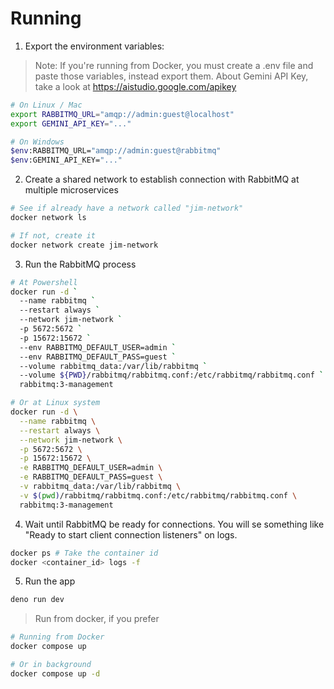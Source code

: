 # Running

1. Export the environment variables:

> Note: If you're running from Docker, you must create a .env file and paste
> those variables, instead export them. About Gemini API Key, take a look at
> https://aistudio.google.com/apikey

```bash
# On Linux / Mac
export RABBITMQ_URL="amqp://admin:guest@localhost"
export GEMINI_API_KEY="..."

# On Windows
$env:RABBITMQ_URL="amqp://admin:guest@rabbitmq"
$env:GEMINI_API_KEY="..."
```

2. Create a shared network to establish connection with RabbitMQ at multiple
   microservices

```bash
# See if already have a network called "jim-network"
docker network ls

# If not, create it
docker network create jim-network
```

3. Run the RabbitMQ process

```bash
# At Powershell
docker run -d `
  --name rabbitmq `
  --restart always `
  --network jim-network `
  -p 5672:5672 `
  -p 15672:15672 `
  --env RABBITMQ_DEFAULT_USER=admin `
  --env RABBITMQ_DEFAULT_PASS=guest `
  --volume rabbitmq_data:/var/lib/rabbitmq `
  --volume ${PWD}/rabbitmq/rabbitmq.conf:/etc/rabbitmq/rabbitmq.conf `
  rabbitmq:3-management

# Or at Linux system
docker run -d \
  --name rabbitmq \
  --restart always \
  --network jim-network \
  -p 5672:5672 \
  -p 15672:15672 \
  -e RABBITMQ_DEFAULT_USER=admin \
  -e RABBITMQ_DEFAULT_PASS=guest \
  -v rabbitmq_data:/var/lib/rabbitmq \
  -v $(pwd)/rabbitmq/rabbitmq.conf:/etc/rabbitmq/rabbitmq.conf \
  rabbitmq:3-management
```

4. Wait until RabbitMQ be ready for connections. You will se something like
   "Ready to start client connection listeners" on logs.

```bash
docker ps # Take the container id
docker <container_id> logs -f
```

5. Run the app

```bash
deno run dev
```

> Run from docker, if you prefer

```bash
# Running from Docker
docker compose up

# Or in background
docker compose up -d
```

